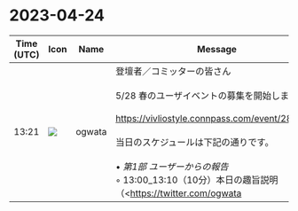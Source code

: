 # 2023-04-24

|Time (UTC)|Icon|Name|Message|
|---|---|---|---|
|13:21|![](https://avatars.slack-edge.com/2019-11-22/845042642576_070441337abaca9fb7b3_72.png)|ogwata|登壇者／コミッターの皆さん<br><br>5/28 春のユーザイベントの募集を開始しました。<br><br><https://vivliostyle.connpass.com/event/280760/><br><br>当日のスケジュールは下記の通りです。<br><br>• *第1部 ユーザーからの報告*<br>    ◦ 13:00_13:10（10分）本日の趣旨説明（<https://twitter.com/ogwata|小形克宏>）<br>    ◦ 13:10_13:40（30分）（<https://twitter.com/t_trace|藤井大洋>）：VS Codeで使うVivliostyle<br>    ◦ 13:40_14:10（30分）（<https://twitter.com/arinoth|大津雄一郎>）：『Vivliostyle CSS組版入門』刊行記念　もっと紙面であそぼう！<br>    ◦ 14:10_14:15（5分）休憩<br>• *第2部 Vivliostyleからの報告*<br>    ◦ 14:15_14:45（30分）（<https://twitter.com/ogwata|小形克宏>）：Vivliostyleで旅行エッセイを共同編集／オンデマンド印刷<br>    ◦ 14:45_15:15（30分）（<https://twitter.com/spring_raining|緑豆はるさめ>）：Vivliostyle CLIのアップデートと新しいVivliostyle Themes<br>    ◦ 15:15_15:45（30分）（<https://twitter.com/MurakamiShinyu|村上真雄>）：Vivliostyle.jsの最新の進化（仮）<br>    ◦ 15:45_15:50（5分）休憩<br>• *第3部 ディスカッション*<br>    ◦ 15:50_16:30（40分）5月開発者会議<br>    ◦ 16:30_16:40（10分）クロージング（<https://twitter.com/MurakamiShinyu|村上真雄>）<br>開催日が近くなったらテスト配信をはじめます。<br>準備が整ったら連絡しますので、どうかよろしくお願いします。<br>もしも不明の点があれば、遠慮なくご質問ください！<br><blockquote>Vivliostyleは最新 Web 標準技術により、電子出版や Web 出版のための 新しい組版システムを作るオープンソース・プロジェクトです。その現在と未来がわかるユーザ／開発者イベントを開催します。ぜひご参加ください！ （司会： Uske_S） * 第1部 ユーザーからの報告 * 13:00_13:10（10分）本日の趣旨説明（小形克宏） * 13:10_13:40（30分）（藤井大洋）：VS Codeで使うVivliostyle * 13:40_14:10（30分）（大津雄一郎）：『Vivliostyle CSS組版入門』刊行記念 もっと紙面であそぼ...</blockquote><br><blockquote>一般社団法人ビブリオスタイル 業務執行役員／千代ヶ崎砲台跡、猿島ガイド（横須賀市認定）</blockquote><br><blockquote>writer, author of ORBITAL CLOUD and Gene Mapper 『オービタル・クラウド』で日本SF大賞と星雲賞、『ハロー・ワールド』で第40回吉川英治文学新人賞を受賞しました。最新刊は2022年10月にKADOKAWAから刊行される『第二開国』</blockquote><br><blockquote>編集プロダクション「株式会社リブロワークス」のスタッフです。</blockquote><br><blockquote>緑豆(りょくとう)はるさめです 健全な進捗は健全な睡眠から / やっています 👉 @OOParts_JP @Vivliostyle @deepglyph</blockquote>|
